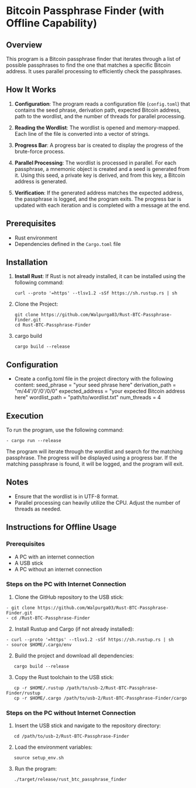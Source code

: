 # Bitcoin Passphrase Finder (with Offline Capability)

## Overview
This program is a Bitcoin passphrase finder that iterates through a list of possible passphrases to find the one that matches a specific Bitcoin address. It uses parallel processing to efficiently check the passphrases.

## How It Works
1. **Configuration**: The program reads a configuration file (`config.toml`) that contains the seed phrase, derivation path, expected Bitcoin address, path to the wordlist, and the number of threads for parallel processing.

2. **Reading the Wordlist**: The wordlist is opened and memory-mapped. Each line of the file is converted into a vector of strings.

3. **Progress Bar**: A progress bar is created to display the progress of the brute-force process.

4. **Parallel Processing**: The wordlist is processed in parallel. For each passphrase, a mnemonic object is created and a seed is generated from it. Using this seed, a private key is derived, and from this key, a Bitcoin address is generated.

5. **Verification**: If the generated address matches the expected address, the passphrase is logged, and the program exits. The progress bar is updated with each iteration and is completed with a message at the end.

## Prerequisites
- Rust environment
- Dependencies defined in the `Cargo.toml` file

## Installation
1. **Install Rust**: If Rust is not already installed, it can be installed using the following command:
   ```
   curl --proto '=https' --tlsv1.2 -sSf https://sh.rustup.rs | sh
   ```

2. Clone the Project:
   ```
   git clone https://github.com/Walpurga03/Rust-BTC-Passphrase-Finder.git
   cd Rust-BTC-Passphrase-Finder
   ```

3. cargo build
   ```
   cargo build --release
   ```
## Configuration
- Create a config.toml file in the project directory with the following content:
  seed_phrase = "your seed phrase here"
  derivation_path = "m/44'/0'/0'/0/0"
  expected_address = "your expected Bitcoin address here"
  wordlist_path = "path/to/wordlist.txt"
  num_threads = 4

## Execution
To run the program, use the following command:
```
- cargo run --release 
```
The program will iterate through the wordlist and search for the matching passphrase. The progress will be displayed using a progress bar. If the matching passphrase is found, it will be logged, and the program will exit.

## Notes
- Ensure that the wordlist is in UTF-8 format.
- Parallel processing can heavily utilize the CPU. Adjust the number of threads as needed.

## Instructions for Offline Usage
### Prerequisites
- A PC with an internet connection
- A USB stick
- A PC without an internet connection

### Steps on the PC with Internet Connection
1. Clone the GitHub repository to the USB stick:
```
- git clone https://github.com/Walpurga03/Rust-BTC-Passphrase-Finder.git
- cd /Rust-BTC-Passphrase-Finder
```
2. Install Rustup and Cargo (if not already installed):
```
- curl --proto '=https' --tlsv1.2 -sSf https://sh.rustup.rs | sh
- source $HOME/.cargo/env
```
2. Build the project and download all dependencies:
```
   cargo build --release
```
3. Copy the Rust toolchain to the USB stick:
```
   cp -r $HOME/.rustup /path/to/usb-2/Rust-BTC-Passphrase-Finder/rustup
   cp -r $HOME/.cargo /path/to/usb-2/Rust-BTC-Passphrase-Finder/cargo
```
### Steps on the PC without Internet Connection
1. Insert the USB stick and navigate to the repository directory:
``` 
   cd /path/to/usb-2/Rust-BTC-Passphrase-Finder
```
2. Load the environment variables:
```
   source setup_env.sh
```
3. Run the program:
```
   ./target/release/rust_btc_passphrase_finder
```
